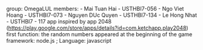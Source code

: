 group: OmegaLUL
members:  - Mai Tuan Hai - USTHBI7-056
          - Ngo Viet Hoang - USTHBI7-073
          - Nguyen DUc Quyen - USTHBI7-134
          - Le Hong Nhat - USTHBI7 - 117
app inspired by app 2048 (https://play.google.com/store/apps/details?id=com.ketchapp.play2048)
first function: the random numbers appeared at the beginning of the game
framework: node.js ; Language: javascript
